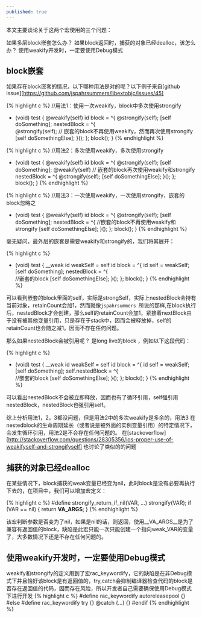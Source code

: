```yaml
---
published: true
---
```

本文主要谈论关于这两个宏使用的三个问题：

如果多层block嵌套怎么办？
如果block返回时，捕获的对象已经dealloc，该怎么办？
使用weakify开发时，一定要使用Debug模式


## block嵌套

如果存在block嵌套的情况，以下哪种用法是对的呢？以下例子来自[github issue][https://github.com/jspahrsummers/libextobjc/issues/45]

{% highlight c %}
//用法1：使用一次weakify，block中多次使用strongify
- (void) test {
      @weakify(self)
      id block = ^{
        @strongify(self);
        [self doSomething];
        nestedBlock = ^{   
          @strongify(self);		// 嵌套的block不再使用weakify，然而再次使用strongify
          [self doSomethingElse];
        }();
      };
      block();
}
{% endhighlight %}

{% highlight c %}
//用法2：多次使用weakify，多次使用strongify
- (void) test {
      @weakify(self)
      id block = ^{
        @strongify(self);
        [self doSomething];
        @weakify(self)         // 嵌套的block再次使用weakify和strongify
        nestedBlock = ^{
          @strongify(self);
          [self doSomethingElse];
        }();
      };
      block();
}
{% endhighlight %}

{% highlight c %}
//用法3：一次使用weakify，一次使用strongify，嵌套的block忽略之
- (void) test {
      @weakify(self)
      id block = ^{
        @strongify(self);
        [self doSomething];
        nestedBlock = ^{  			//嵌套的block不再使用weakify和strongify
          [self doSomethingElse];
        }();
      };
      block();
}
{% endhighlight %}

毫无疑问，最外层的嵌套是需要weakify和strongify的，我们将其展开：

{% highlight c %}
- (void) test {
      __weak id weakSelf = self
      id block = ^{
        id self = weakSelf;
        [self doSomething];
        nestedBlock = ^{  	
          //嵌套的block
          [self doSomethingElse];
        }();
      };
      block();
}
{% endhighlight %}

可以看到嵌套的block里面的self，实际是strongSelf，实际上nestedBlock会持有当前对象，retainCount会加1，然而就像`jspahrsummers `所说的那样,在block执行后，nestedBlock才会创建，那么self的retainCount会加1，紧接着nextBlock由于没有被其他变量引用，只是存在于stack中，因而会被释放掉，self的retainCount也会随之减1。因而不存在任何问题。

那么如果nestedBlock会被引用呢？ 是long live的block ，例如以下这段代码：

{% highlight c %}
- (void) test {
      __weak id weakSelf = self
      id block = ^{
        id self = weakSelf;
        [self doSomething];
        self.nestedBlock = ^{  	
          //嵌套的block
          [self doSomethingElse];
        }();
      };
      block();
}
{% endhighlight %}

可以看出nestedBlock不会被立即释放，因而也有了循环引用，self强引用nestedBlock，nestedBlock也强引用self。

综上分析用法1，2，3都没问题，但是用法2中的多次weakify是多余的，用法3 在nestedblock的生命周期延长（或者说是被外面的实例变量引用）的特定情况下，会发生循环引用，用法2是不会存在任何问题的。
在[stackoverflow][http://stackoverflow.com/questions/28305356/ios-proper-use-of-weakifyself-and-strongifyself] 也讨论了类似的的问题

## 捕获的对象已经dealloc

在某些情况下，block捕获的weak变量已经变为nil，此时block是没有必要再执行下去的，在项目中，我们可以增加宏定义：

{% highlight c %}
#define strongify_return_if_nil(VAR, ...) strongify(VAR); if (VAR == nil) { return __VA_ARGS__; }
{% endhighlight %}

该宏判断参数是否变为了nil，如果是nil的话，则返回，使用__VA_ARGS__是为了兼容有返回值的block，缺陷是此宏只能一次只能创建一个指向weak_VAR的变量了，大多数情况下还是不存在任何问题的。

## 使用weakify开发时，一定要使用Debug模式
weakify和strongify的定义用到了宏rac_keywordify，它的缺陷是在非Debug模式下并且恰好该block是有返回值的，try,catch会抑制编译器检查代码的block是否存在返回值的代码，因而存在风险，所以开发者自己需要确保使用Debug模式下进行开发
{% highlight c %}
#define rac_keywordify autoreleasepool {}
#else
#define rac_keywordify try {} @catch (...) {}
#endif
{% endhighlight %}
